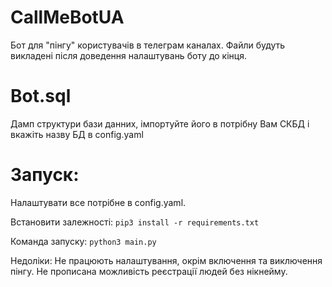 # CallMeBotUA
Бот для "пінгу" користувачів в телеграм каналах. 
Файли будуть викладені після доведення налаштувань боту до кінця.

# Bot.sql
Дамп структури бази данних, імпортуйте його в потрібну Вам СКБД і вкажіть назву БД в config.yaml

# Запуск:
Налаштувати все потрібне в config.yaml.

Встановити залежності: `pip3 install -r requirements.txt`

Команда запуску: `python3 main.py`

Недоліки:
Не працюють налаштування, окрім включення та виключення пінгу.
Не прописана можливість реєстрації людей без нікнейму.


